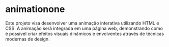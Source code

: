 # animationone
Este projeto visa desenvolver uma animação interativa utilizando HTML e CSS. A animação será integrada em uma página web, demonstrando como é possível criar efeitos visuais dinâmicos e envolventes através de técnicas modernas de design.
